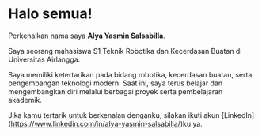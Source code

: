 # Halo semua!

Perkenalkan nama saya **Alya Yasmin Salsabilla**.<br>

Saya seorang mahasiswa S1 Teknik Robotika dan Kecerdasan Buatan di Universitas Airlangga.<br>

Saya memiliki ketertarikan pada bidang robotika, kecerdasan buatan, serta pengembangan teknologi modern. Saat ini, saya terus belajar dan mengembangkan diri melalui berbagai proyek serta pembelajaran akademik.<br>

Jika kamu tertarik untuk berkenalan denganku, silakan ikuti akun [LinkedIn] (https://www.linkedin.com/in/alya-yasmin-salsabilla/)ku ya.
